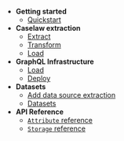 <!-- docs/_sidebar.md -->

* **Getting started**
    * [Quickstart](/?id=quickstart)
* **Caselaw extraction**
    * [Extract](/etl/?id=extract)
    * [Transform](/etl/?id=transform)
    * [Load](/etl/?id=load)
* **GraphQL Infrastructure**
    * [Load](/graphql/?id=load)
    * [Deploy](/graphql/?id=deploy)
* **Datasets**
    * [Add data source extraction](/setup/?id=extraction)
    * [Datasets](/datasets/)
* **API Reference**
    * [`Attribute` reference](/api/attribute)
    * [`Storage` reference](/api/storage)
    